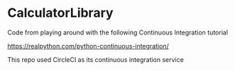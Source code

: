 # CalculatorLibrary

Code from playing around with the following Continuous Integration tutorial

https://realpython.com/python-continuous-integration/

This repo used CircleCI as its continuous integration service
